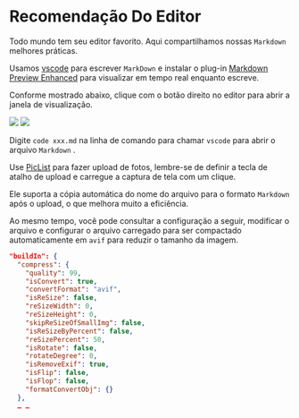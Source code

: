 # Recomendação Do Editor

Todo mundo tem seu editor favorito. Aqui compartilhamos nossas `Markdown` melhores práticas.

Usamos [vscode](https://code.visualstudio.com/) para escrever `MarkDown` e instalar o plug-in [Markdown Preview Enhanced](https://marketplace.visualstudio.com/items?itemName=shd101wyy.markdown-preview-enhanced) para visualizar em tempo real enquanto escreve.

Conforme mostrado abaixo, clique com o botão direito no editor para abrir a janela de visualização.

![](https://p.3ti.site/1720775216.avif)
![](https://p.3ti.site/1720775043.avif)

Digite `code xxx.md` na linha de comando para chamar `vscode` para abrir o arquivo `Markdown` .

Use [PicList](https://github.com/Kuingsmile/PicList) para fazer upload de fotos, lembre-se de definir a tecla de atalho de upload e carregue a captura de tela com um clique.

Ele suporta a cópia automática do nome do arquivo para o formato `Markdown` após o upload, o que melhora muito a eficiência.

Ao mesmo tempo, você pode consultar a configuração a seguir, modificar o arquivo e configurar o arquivo carregado para ser compactado automaticamente em `avif` para reduzir o tamanho da imagem.

```json
"buildIn": {
  "compress": {
    "quality": 99,
    "isConvert": true,
    "convertFormat": "avif",
    "isReSize": false,
    "reSizeWidth": 0,
    "reSizeHeight": 0,
    "skipReSizeOfSmallImg": false,
    "isReSizeByPercent": false,
    "reSizePercent": 50,
    "isRotate": false,
    "rotateDegree": 0,
    "isRemoveExif": true,
    "isFlip": false,
    "isFlop": false,
    "formatConvertObj": {}
  },
  … …
```